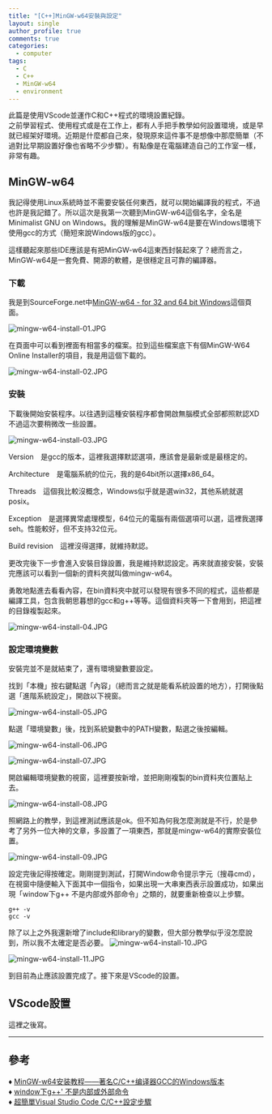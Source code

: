 ```yaml
---
title: "[C++]MinGW-w64安裝與設定"
layout: single
author_profile: true
comments: true
categories:
  - computer
tags:
  - C
  - C++
  - MinGW-w64
  - environment
---
```

此篇是使用VScode並運作C和C++程式的環境設置紀錄。  
之前學習程式、使用程式或是在工作上，都有人手把手教學如何設置環境，或是早就已經架好環境。近期是什麼都自己來，發現原來這件事不是想像中那麼簡單（不過對比早期設置好像也省略不少步驟）。有點像是在電腦建造自己的工作室一樣，非常有趣。

## MinGW-w64
我記得使用Linux系統時並不需要安裝任何東西，就可以開始編譯我的程式，不過也許是我記錯了。所以這次是我第一次聽到MinGW-w64這個名字，全名是Minimalist GNU on Windows。我的理解是MinGW-w64是要在Windows環境下使用gcc的方式（簡短來說Windows版的gcc）。

這樣聽起來那些IDE應該是有把MinGW-w64這東西封裝起來了？總而言之，MinGW-w64是一套免費、開源的軟體，是很穩定且可靠的編譯器。

### 下載
我是到SourceForge.net中[MinGW-w64 - for 32 and 64 bit Windows](https://sourceforge.net/projects/mingw-w64/files/mingw-w64/mingw-w64-release/)這個頁面。

![mingw-w64-install-01.JPG](https://raw.githubusercontent.com/alexmav04/alexmav04.github.io/master/_posts/computer/img/mingw-w64-install/mingw-w64-install-01.JPG)


在頁面中可以看到裡面有相當多的檔案。拉到這些檔案底下有個MinGW-W64 Online Installer的項目，我是用這個下載的。

![mingw-w64-install-02.JPG](https://raw.githubusercontent.com/alexmav04/alexmav04.github.io/master/_posts/computer/img/mingw-w64-install/mingw-w64-install-02.JPG)

### 安裝
下載後開始安裝程序。以往遇到這種安裝程序都會開啟無腦模式全部都照默認XD 不過這次要稍微改一些設置。

![mingw-w64-install-03.JPG](https://raw.githubusercontent.com/alexmav04/alexmav04.github.io/master/_posts/computer/img/mingw-w64-install/mingw-w64-install-03.JPG)

Version　是gcc的版本，這裡我選擇默認選項，應該會是最新或是最穩定的。

Architecture　是電腦系統的位元，我的是64bit所以選擇x86_64。

Threads　這個我比較沒概念，Windows似乎就是選win32，其他系統就選posix。

Exception　是選擇異常處理模型，64位元的電腦有兩個選項可以選，這裡我選擇seh。性能較好，但不支持32位元。

Build revision　這裡沒得選擇，就維持默認。

更改完後下一步會進入安裝目錄設置，我是維持默認設定。再來就直接安裝，安裝完應該可以看到一個新的資料夾就叫做mingw-w64。

勇敢地點進去看看內容，在bin資料夾中就可以發現有很多不同的程式，這些都是編譯工具，包含我朝思暮想的gcc和g++等等。這個資料夾等一下會用到，把這裡的目錄複製起來。

![mingw-w64-install-04.JPG](https://raw.githubusercontent.com/alexmav04/alexmav04.github.io/master/_posts/computer/img/mingw-w64-install/mingw-w64-install-04.JPG)

### 設定環境變數
安裝完並不是就結束了，還有環境變數要設定。

找到「本機」按右鍵點選「內容」（總而言之就是能看系統設置的地方），打開後點選「進階系統設定」，開啟以下視窗。

![mingw-w64-install-05.JPG](https://raw.githubusercontent.com/alexmav04/alexmav04.github.io/master/_posts/computer/img/mingw-w64-install/mingw-w64-install-05.JPG)

點選「環境變數」後，找到系統變數中的PATH變數，點選之後按編輯。

![mingw-w64-install-06.JPG](https://raw.githubusercontent.com/alexmav04/alexmav04.github.io/master/_posts/computer/img/mingw-w64-install/mingw-w64-install-06.JPG)

![mingw-w64-install-07.JPG](https://raw.githubusercontent.com/alexmav04/alexmav04.github.io/master/_posts/computer/img/mingw-w64-install/mingw-w64-install-07.JPG)

開啟編輯環境變數的視窗，這裡要按新增，並把剛剛複製的bin資料夾位置貼上去。

![mingw-w64-install-08.JPG](https://raw.githubusercontent.com/alexmav04/alexmav04.github.io/master/_posts/computer/img/mingw-w64-install/mingw-w64-install-08.JPG)

照網路上的教學，到這裡測試應該是ok。但不知為何我怎麼測就是不行，於是參考了另外一位大神的文章，多設置了一項東西，那就是mingw-w64的實際安裝位置。

![mingw-w64-install-09.JPG](https://raw.githubusercontent.com/alexmav04/alexmav04.github.io/master/_posts/computer/img/mingw-w64-install/mingw-w64-install-09.JPG)

設定完後記得按確定。剛剛提到測試，打開Window命令提示字元（搜尋cmd），在視窗中隨便輸入下面其中一個指令，如果出現一大串東西表示設置成功，如果出現「window下g++ 不是内部或外部命令」之類的，就要重新檢查以上步驟。
```
g++ -v
gcc -v
```

除了以上之外我還新增了include和library的變數，但大部分教學似乎沒怎麼說到，所以我不太確定是否必要。
![mingw-w64-install-10.JPG](https://raw.githubusercontent.com/alexmav04/alexmav04.github.io/master/_posts/computer/img/mingw-w64-install/mingw-w64-install-10.JPG)

![mingw-w64-install-11.JPG](https://raw.githubusercontent.com/alexmav04/alexmav04.github.io/master/_posts/computer/img/mingw-w64-install/mingw-w64-install-11.JPG)

到目前為止應該設置完成了。接下來是VScode的設置。

## VScode設置
這裡之後寫。

---
## 參考  
♦ [MinGW-w64安装教程——著名C/C++编译器GCC的Windows版本](https://zhuanlan.zhihu.com/p/76613134)  
♦ [window下g++' 不是内部或外部命令](https://blog.csdn.net/wzhwei1987/article/details/83414218)  
♦ [超簡單Visual Studio Code C/C++設定步驟](https://medium.com/@c52chungyuny/%E8%B6%85%E7%B0%A1%E5%96%AEvisual-studio-code-c-c-%E8%A8%AD%E5%AE%9A%E6%AD%A5%E9%A9%9F-a360be1487c)




